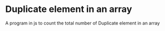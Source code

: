 # Duplicate element in an array
 A program in js to count the total number of Duplicate element in an array
